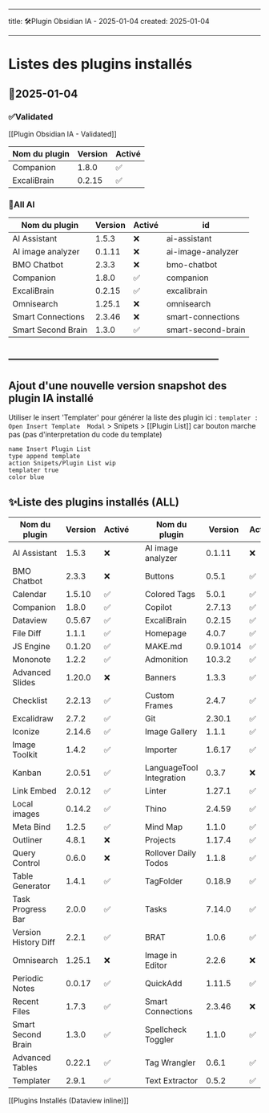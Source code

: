 
---
title: 🛠️Plugin Obsidian IA - 2025-01-04
created: 2025-01-04

---

# Listes des plugins installés 
## 📅2025-01-04

### ✅Validated

[[Plugin Obsidian IA - Validated]]

| Nom du plugin | Version | Activé |
|---------------|---------|--------|
| Companion | 1.8.0 | ✅ |
| ExcaliBrain | 0.2.15 | ✅ |

### 📅All AI
| Nom du plugin      | Version | Activé | id                 |
| ------------------ | ------- | ------ | ------------------ |
| AI Assistant       | 1.5.3   | ❌      | ai-assistant       |
| AI image analyzer  | 0.1.11  | ❌      | ai-image-analyzer  |
| BMO Chatbot        | 2.3.3   | ❌      | bmo-chatbot        |
| Companion          | 1.8.0   | ✅      | companion          |
| ExcaliBrain        | 0.2.15  | ✅      | excalibrain        |
| Omnisearch         | 1.25.1  | ❌      | omnisearch         |
| Smart Connections  | 2.3.46  | ❌      | smart-connections  |
| Smart Second Brain | 1.3.0   | ✅      | smart-second-brain |

## ————————————————————
## Ajout d'une nouvelle version snapshot des plugin IA installé 

Utiliser  le  insert 'Templater' pour générer la liste des plugin ici : 
`templater : Open Insert Template  Modal`   > Snipets >  [[Plugin List]]
car bouton marche pas (pas d'interpretation du code du template) 
```button
name Insert Plugin List
type append template
action Snipets/Plugin List wip
templater true
color blue
```

## ✨Liste des plugins installés (ALL)

| Nom du plugin | Version | Activé | | Nom du plugin | Version | Activé |
|---------------|---------|--------|-|---------------|---------|--------|
| AI Assistant | 1.5.3 | ❌ || AI image analyzer | 0.1.11 | ❌ |
| BMO Chatbot | 2.3.3 | ❌ || Buttons | 0.5.1 | ✅ |
| Calendar | 1.5.10 | ✅ || Colored Tags | 5.0.1 | ✅ |
| Companion | 1.8.0 | ✅ || Copilot | 2.7.13 | ✅ |
| Dataview | 0.5.67 | ✅ || ExcaliBrain | 0.2.15 | ✅ |
| File Diff | 1.1.1 | ✅ || Homepage | 4.0.7 | ✅ |
| JS Engine | 0.1.20 | ✅ || MAKE.md | 0.9.1014 | ✅ |
| Mononote | 1.2.2 | ✅ || Admonition | 10.3.2 | ✅ |
| Advanced Slides | 1.20.0 | ❌ || Banners | 1.3.3 | ✅ |
| Checklist | 2.2.13 | ✅ || Custom Frames | 2.4.7 | ✅ |
| Excalidraw | 2.7.2 | ✅ || Git | 2.30.1 | ✅ |
| Iconize | 2.14.6 | ✅ || Image Gallery | 1.1.1 | ✅ |
| Image Toolkit | 1.4.2 | ✅ || Importer | 1.6.17 | ✅ |
| Kanban | 2.0.51 | ✅ || LanguageTool Integration | 0.3.7 | ❌ |
| Link Embed | 2.0.12 | ✅ || Linter | 1.27.1 | ✅ |
| Local images | 0.14.2 | ✅ || Thino | 2.4.59 | ✅ |
| Meta Bind | 1.2.5 | ✅ || Mind Map | 1.1.0 | ✅ |
| Outliner | 4.8.1 | ❌ || Projects | 1.17.4 | ✅ |
| Query Control | 0.6.0 | ❌ || Rollover Daily Todos | 1.1.8 | ✅ |
| Table Generator | 1.4.1 | ✅ || TagFolder | 0.18.9 | ✅ |
| Task Progress Bar | 2.0.0 | ✅ || Tasks | 7.14.0 | ✅ |
| Version History Diff | 2.2.1 | ✅ || BRAT | 1.0.6 | ✅ |
| Omnisearch | 1.25.1 | ❌ || Image in Editor | 2.2.6 | ❌ |
| Periodic Notes | 0.0.17 | ✅ || QuickAdd | 1.11.5 | ✅ |
| Recent Files | 1.7.3 | ✅ || Smart Connections | 2.3.46 | ❌ |
| Smart Second Brain | 1.3.0 | ✅ || Spellcheck Toggler | 1.1.0 | ✅ |
| Advanced Tables | 0.22.1 | ✅ || Tag Wrangler | 0.6.1 | ✅ |
| Templater | 2.9.1 | ✅ || Text Extractor | 0.5.2 | ✅ |


[[Plugins Installés (Dataview inline)]]











